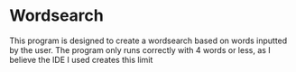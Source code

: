 # Wordsearch
This program is designed to create a wordsearch based on words inputted by the user. The program only runs correctly with 4 words or less, as I believe the IDE I used creates this limit

